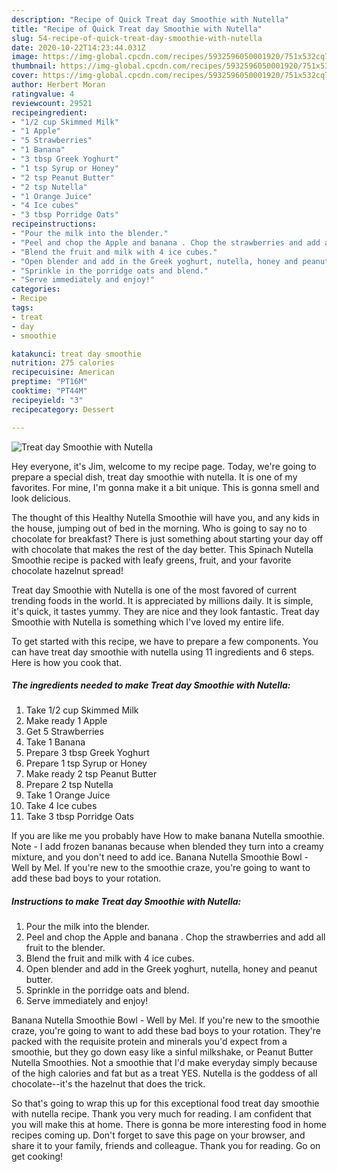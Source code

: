 ```yaml
---
description: "Recipe of Quick Treat day Smoothie with Nutella"
title: "Recipe of Quick Treat day Smoothie with Nutella"
slug: 54-recipe-of-quick-treat-day-smoothie-with-nutella
date: 2020-10-22T14:23:44.031Z
image: https://img-global.cpcdn.com/recipes/5932596050001920/751x532cq70/treat-day-smoothie-with-nutella-recipe-main-photo.jpg
thumbnail: https://img-global.cpcdn.com/recipes/5932596050001920/751x532cq70/treat-day-smoothie-with-nutella-recipe-main-photo.jpg
cover: https://img-global.cpcdn.com/recipes/5932596050001920/751x532cq70/treat-day-smoothie-with-nutella-recipe-main-photo.jpg
author: Herbert Moran
ratingvalue: 4
reviewcount: 29521
recipeingredient:
- "1/2 cup Skimmed Milk"
- "1 Apple"
- "5 Strawberries"
- "1 Banana"
- "3 tbsp Greek Yoghurt"
- "1 tsp Syrup or Honey"
- "2 tsp Peanut Butter"
- "2 tsp Nutella"
- "1 Orange Juice"
- "4 Ice cubes"
- "3 tbsp Porridge Oats"
recipeinstructions:
- "Pour the milk into the blender."
- "Peel and chop the Apple and banana . Chop the strawberries and add all fruit to the blender."
- "Blend the fruit and milk with 4 ice cubes."
- "Open blender and add in the Greek yoghurt, nutella, honey and peanut butter."
- "Sprinkle in the porridge oats and blend."
- "Serve immediately and enjoy!"
categories:
- Recipe
tags:
- treat
- day
- smoothie

katakunci: treat day smoothie 
nutrition: 275 calories
recipecuisine: American
preptime: "PT16M"
cooktime: "PT44M"
recipeyield: "3"
recipecategory: Dessert

---
```



![Treat day Smoothie with Nutella](https://img-global.cpcdn.com/recipes/5932596050001920/751x532cq70/treat-day-smoothie-with-nutella-recipe-main-photo.jpg)

Hey everyone, it's Jim, welcome to my recipe page. Today, we're going to prepare a special dish, treat day smoothie with nutella. It is one of my favorites. For mine, I'm gonna make it a bit unique. This is gonna smell and look delicious.

The thought of this Healthy Nutella Smoothie will have you, and any kids in the house, jumping out of bed in the morning. Who is going to say no to chocolate for breakfast? There is just something about starting your day off with chocolate that makes the rest of the day better. This Spinach Nutella Smoothie recipe is packed with leafy greens, fruit, and your favorite chocolate hazelnut spread!

Treat day Smoothie with Nutella is one of the most favored of current trending foods in the world. It is appreciated by millions daily. It is simple, it's quick, it tastes yummy. They are nice and they look fantastic. Treat day Smoothie with Nutella is something which I've loved my entire life.


To get started with this recipe, we have to prepare a few components. You can have treat day smoothie with nutella using 11 ingredients and 6 steps. Here is how you cook that.

<!--inarticleads1-->

##### The ingredients needed to make Treat day Smoothie with Nutella:

1. Take 1/2 cup Skimmed Milk
1. Make ready 1 Apple
1. Get 5 Strawberries
1. Take 1 Banana
1. Prepare 3 tbsp Greek Yoghurt
1. Prepare 1 tsp Syrup or Honey
1. Make ready 2 tsp Peanut Butter
1. Prepare 2 tsp Nutella
1. Take 1 Orange Juice
1. Take 4 Ice cubes
1. Take 3 tbsp Porridge Oats


If you are like me you probably have How to make banana Nutella smoothie. Note - I add frozen bananas because when blended they turn into a creamy mixture, and you don&#39;t need to add ice. Banana Nutella Smoothie Bowl - Well by Mel. If you&#39;re new to the smoothie craze, you&#39;re going to want to add these bad boys to your rotation. 

<!--inarticleads2-->

##### Instructions to make Treat day Smoothie with Nutella:

1. Pour the milk into the blender.
1. Peel and chop the Apple and banana . Chop the strawberries and add all fruit to the blender.
1. Blend the fruit and milk with 4 ice cubes.
1. Open blender and add in the Greek yoghurt, nutella, honey and peanut butter.
1. Sprinkle in the porridge oats and blend.
1. Serve immediately and enjoy!


Banana Nutella Smoothie Bowl - Well by Mel. If you&#39;re new to the smoothie craze, you&#39;re going to want to add these bad boys to your rotation. They&#39;re packed with the requisite protein and minerals you&#39;d expect from a smoothie, but they go down easy like a sinful milkshake, or Peanut Butter Nutella Smoothies. Not a smoothie that I&#39;d make everyday simply because of the high calories and fat but as a treat YES. Nutella is the goddess of all chocolate--it&#39;s the hazelnut that does the trick. 

So that's going to wrap this up for this exceptional food treat day smoothie with nutella recipe. Thank you very much for reading. I am confident that you will make this at home. There is gonna be more interesting food in home recipes coming up. Don't forget to save this page on your browser, and share it to your family, friends and colleague. Thank you for reading. Go on get cooking!
